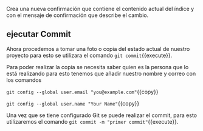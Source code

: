Crea una nueva confirmación que contiene el contenido actual del índice y con el mensaje de confirmación que describe el cambio.

## ejecutar Commit

Ahora procedemos a tomar una foto o copia del estado actual de nuestro proyecto para esto se utilizara el comando `git commit`{{execute}}.

Para poder realizar la copia se necesita saber quien es la persona que lo está realizando para esto tenemos que añadir nuestro nombre y correo con los comandos 

`git config --global user.email "you@example.com"`{{copy}}

`git config --global user.name "Your Name"`{{copy}}

Una vez que se tiene configurado Git se puede realizar el commit, para esto utilizaremos el comando `git commit -m "primer commit"`{{execute}}.
